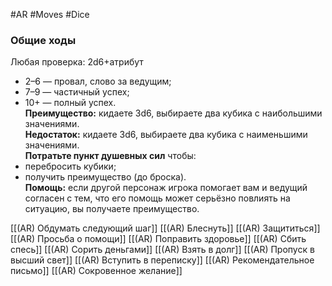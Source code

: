 #AR  #Moves #Dice 

### Общие ходы
Любая проверка: 2d6+атрибут  
-  2–6 — провал, слово за ведущим;  
-  7–9 — частичный успех;  
-  10+ — полный успех.  
**Преимущество:** кидаете 3d6, выбираете два  кубика с наибольшими значениями.  
**Недостаток:** кидаете 3d6, выбираете два кубика  с наименьшими значениями.  
**Потратьте пункт душевных сил** чтобы:  
-  перебросить кубики;  
-  получить преимущество (до броска).  
**Помощь:** если другой персонаж игрока помогает  вам и ведущий согласен с тем, что его помощь может серьёзно повлиять на ситуацию, вы получаете  преимущество.

[[(AR) Обдумать следующий шаг]]
[[(AR) Блеснуть]]
[[(AR) Защититься]]
[[(AR) Просьба о помощи]]
[[(AR) Поправить здоровье]]
[[(AR) Сбить спесь]]
[[(AR) Сорить деньгами]]
[[(AR) Взять в долг]]
[[(AR) Пропуск в высший свет]]
[[(AR) Вступить в переписку]]
[[(AR) Рекомендательное письмо]]
[[(AR) Сокровенное желание]]








